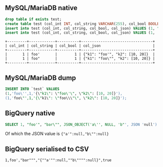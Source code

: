## MySQL/MariaDB native

```sql
drop table if exists test;
create table test (col_int INT, col_string VARCHAR(255), col_bool BOOLEAN, col_json JSON);
insert into test (col_int, col_string, col_bool, col_json) VALUES (1, "foo'", true, '{"k1": "foo\'", "k2": [10, 20]}');
insert into test (col_int, col_string, col_bool, col_json) VALUES (1, 'foo"', true, '{"k1": "foo\\"", "k2": [10, 20]}');
```

```text
+---------+------------+----------+---------------------------------+
| col_int | col_string | col_bool | col_json                        |
+---------+------------+----------+---------------------------------+
|       1 | foo'       |        1 | {"k1": "foo'", "k2": [10, 20]}  |
|       1 | foo"       |        1 | {"k1": "foo\"", "k2": [10, 20]} |
+---------+------------+----------+---------------------------------+
```

## MySQL/MariaDB dump

```sql
INSERT INTO `test` VALUES
(1,'foo\'',1,'{\"k1\": \"foo\'\", \"k2\": [10, 20]}'),
(1,'foo\"',1,'{\"k1\": \"foo\\\"\", \"k2\": [10, 20]}');
```

## BigQuery native

```sql
SELECT 1, "foo'", "bar\"", JSON_OBJECT('a\'', NULL, 'b"', JSON 'null') AS json_data, true
```

Of which the JSON value is `{"a'":null,"b\"":null}`

## BigQuery serialised to CSV
```text
1,foo',"bar""","{""a'"":null,""b\"""":null}",true
```
